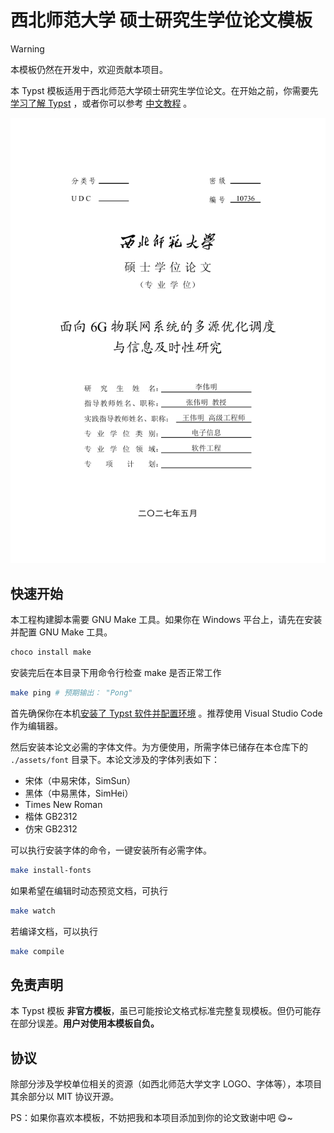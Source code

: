 # 西北师范大学 硕士研究生学位论文模板

> [!WARNING]
> 本模板仍然在开发中，欢迎贡献本项目。

本 Typst 模板适用于西北师范大学硕士研究生学位论文。在开始之前，你需要先
[学习了解 Typst](https://typst.app/docs/) ，或者你可以参考
[中文教程](https://typst-doc-cn.github.io/guide/) 。

![](./assets/preview.png)

## 快速开始

本工程构建脚本需要 GNU Make 工具。如果你在 Windows 平台上，请先在安装并配置 GNU Make 工具。

```bash
choco install make
```

安装完后在本目录下用命令行检查 make 是否正常工作

```bash
make ping # 预期输出： "Pong"
```

首先确保你在本机[安装了 Typst 软件并配置环境](https://github.com/typst/typst?tab=readme-ov-file#installation)
。推荐使用 Visual Studio Code 作为编辑器。

然后安装本论文必需的字体文件。为方便使用，所需字体已储存在本仓库下的
`./assets/font` 目录下。本论文涉及的字体列表如下：

- 宋体（中易宋体，SimSun）
- 黑体（中易黑体，SimHei）
- Times New Roman
- 楷体 GB2312
- 仿宋 GB2312

可以执行安装字体的命令，一键安装所有必需字体。

```bash
make install-fonts
```

如果希望在编辑时动态预览文档，可执行 

```bash
make watch
```

若编译文档，可以执行

```bash
make compile
```

## 免责声明

本 Typst 模板
**非官方模板**，虽已可能按论文格式标准完整复现模板。但仍可能存在部分误差。**用户对使用本模板自负。**

## 协议

除部分涉及学校单位相关的资源（如西北师范大学文字 LOGO、字体等），本项目其余部分以 MIT 协议开源。

PS：如果你喜欢本模板，不妨把我和本项目添加到你的论文致谢中吧 😋~

